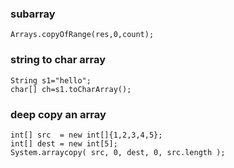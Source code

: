 ### subarray
```
Arrays.copyOfRange(res,0,count);
```
### string to char array
```
String s1="hello";  
char[] ch=s1.toCharArray();  
```

### deep copy an array
```
int[] src  = new int[]{1,2,3,4,5};
int[] dest = new int[5];
System.arraycopy( src, 0, dest, 0, src.length );
```